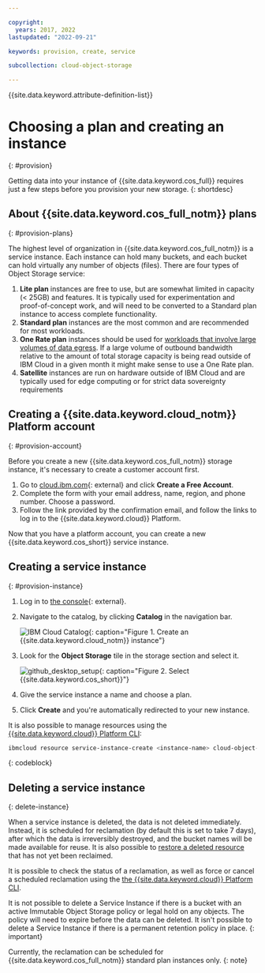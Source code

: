 ```yaml
---

copyright:
  years: 2017, 2022
lastupdated: "2022-09-21"

keywords: provision, create, service

subcollection: cloud-object-storage

---
```


{{site.data.keyword.attribute-definition-list}}

# Choosing a plan and creating an instance
{: #provision}

Getting data into your instance of {{site.data.keyword.cos_full}} requires just a few steps before you provision your new storage.
{: shortdesc}

## About {{site.data.keyword.cos_full_notm}} plans
{: #provision-plans}

The highest level of organization in {{site.data.keyword.cos_full_notm}} is a service instance.  Each instance can hold many buckets, and each bucket can hold virtually any number of objects (files).  There are four types of Object Storage service:

1. **Lite plan** instances are free to use, but are somewhat limited in capacity (< 25GB) and features. It is typically used for experimentation and proof-of-concept work, and will need to be converted to a Standard plan instance to access complete functionality.
2. **Standard plan** instances are the most common and are recommended for most workloads.  
3. **One Rate plan** instances should be used for [workloads that involve large volumes of data egress](/docs/cloud-object-storage?topic=cloud-object-storage-onerate).  If a large volume of outbound bandwidth relative to the amount of total storage capacity is being read outside of IBM Cloud in a given month it might make sense to use a One Rate plan.
4. **Satellite** instances are run on hardware outside of IBM Cloud and are typically used for edge computing or for strict data sovereignty requirements

## Creating a {{site.data.keyword.cloud_notm}} Platform account
{: #provision-account}

Before you create a new {{site.data.keyword.cos_full_notm}} storage instance, it's necessary to create a customer account first.

1. Go to [cloud.ibm.com](https://cloud.ibm.com/){: external} and click **Create a Free Account**.
2. Complete the form with your email address, name, region, and phone number. Choose a password.
3. Follow the link provided by the confirmation email, and follow the links to log in to the {{site.data.keyword.cloud}} Platform.

Now that you have a platform account, you can create a new {{site.data.keyword.cos_short}} service instance.

## Creating a service instance
{: #provision-instance}

1. Log in to [the console](https://cloud.ibm.com/){: external}.
1. Navigate to the catalog, by clicking **Catalog** in the navigation bar.

   ![IBM Cloud Catalog](https://s3.us.cloud-object-storage.appdomain.cloud/docs-resources/catalog.jpg){: caption="Figure 1. Create an {{site.data.keyword.cloud_notm}} instance"}
   
1. Look for the **Object Storage** tile in the storage section and select it.

   ![github_desktop_setup](http://s3.us.cloud-object-storage.appdomain.cloud/docs-resources/object-storage-card.jpg){: caption="Figure 2. Select {{site.data.keyword.cos_short}}"}

1. Give the service instance a name and choose a plan.
1. Click **Create** and you're automatically redirected to your new instance.

It is also possible to manage resources using the [{{site.data.keyword.cloud}} Platform CLI](/docs/account?topic=account-manage_resource):

```bash
ibmcloud resource service-instance-create <instance-name> cloud-object-storage <plan> global
```
{: codeblock}

## Deleting a service instance
{: delete-instance}

When a service instance is deleted, the data is not deleted immediately.  Instead, it is scheduled for reclamation (by default this is set to take 7 days), after which the data is irreversibly destroyed, and the bucket names will be made available for reuse. It is also possible to [restore a deleted resource](/docs/account?topic=account-resource-reclamation#restore-resource) that has not yet been reclaimed.

It is possible to check the status of a reclamation, as well as force or cancel a scheduled reclamation using the [the {{site.data.keyword.cloud}} Platform CLI](/docs/cli?topic=cli-ibmcloud_commands_resource#ibmcloud_resource_reclamations).

It is not possible to delete a Service Instance if there is a bucket with an active Immutable Object Storage policy or legal hold on any objects.  The policy will need to expire before the data can be deleted. It isn't possible to delete a Service Instance if there is a permanent retention policy in place. 
{: important}

Currently, the reclamation can be scheduled for {{site.data.keyword.cos_full_notm}} standard plan instances only.
{: note}

